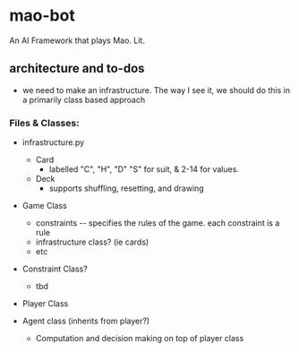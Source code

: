# mao-bot
An AI Framework that plays Mao. Lit.

## architecture and to-dos
* we need to make an infrastructure. The way I see it, we should do this in a primarily class based approach

### Files & Classes:
* infrastructure.py
	* Card
		* labelled "C", "H", "D" "S" for suit, & 2-14 for values.
	* Deck 
		* supports shuffling, resetting, and drawing
* Game Class
	* constraints -- specifies the rules of the game. each constraint is a rule
	* infrastructure class? (ie cards)
	* etc
* Constraint Class?
	* tbd
* Player Class

* Agent class (inherits from player?)
	* Computation and decision making on top of player class
